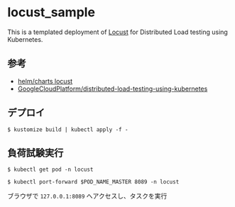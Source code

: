 # locust_sample

This is a templated deployment of [Locust](https://locust.io/) for Distributed Load testing using Kubernetes.

## 参考
- [helm/charts locust](https://github.com/helm/charts/tree/master/stable/locust)
- [GoogleCloudPlatform/distributed-load-testing-using-kubernetes](https://github.com/GoogleCloudPlatform/distributed-load-testing-using-kubernetes)

## デプロイ
```
$ kustomize build | kubectl apply -f -
```

## 負荷試験実行
```
$ kubectl get pod -n locust
```
```
$ kubectl port-forward $POD_NAME_MASTER 8089 -n locust
```
ブラウザで `127.0.0.1:8089` へアクセスし、タスクを実行
